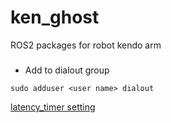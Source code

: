 # ken_ghost
ROS2 packages for robot kendo arm


### 

- Add to dialout group
```
sudo adduser <user name> dialout
```

[latency_timer setting](https://emanual.robotis.com/docs/en/software/dynamixel/dynamixel_wizard2/#usb-latency-setting)

